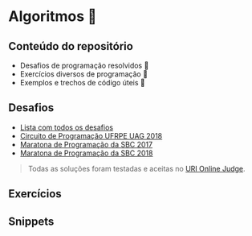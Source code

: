 # Algoritmos :balloon:

## Conteúdo do repositório

- Desafios de programação resolvidos :balloon:
- Exercícios diversos de programação :memo:
- Exemplos e trechos de código úteis :hankey:

## Desafios

- [Lista com todos os  desafios](./info/desafios.md)
- [Circuito de Programação UFRPE UAG 2018](./info/maratona_UFRPE_UAG_2018.md)
- [Maratona de Programação da SBC 2017](./info/maratona_2017.md)
- [Maratona de Programação da SBC 2018](./info/maratona_2018.md)

> Todas as soluções foram testadas e aceitas no [URI Online Judge](https://www.urionlinejudge.com.br).

## Exercícios


## Snippets